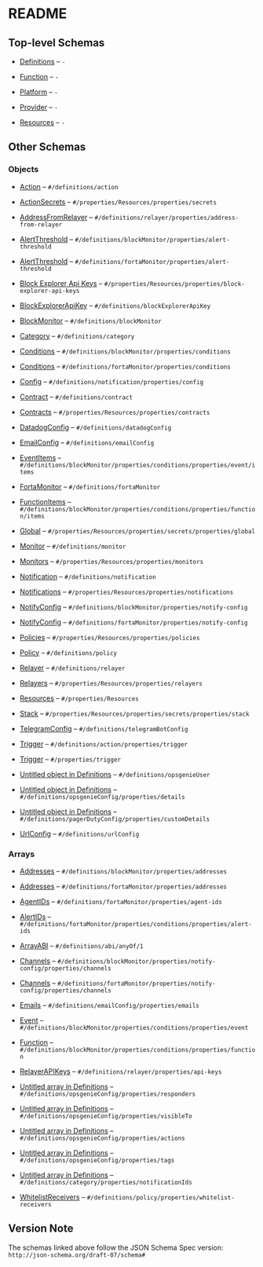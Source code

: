 # README

## Top-level Schemas

*   [Definitions](./definitions.md) – `-`

*   [Function](./function.md) – `-`

*   [Platform](./platform.md) – `-`

*   [Provider](./provider.md) – `-`

*   [Resources](./resources.md) – `-`

## Other Schemas

### Objects

*   [Action](./definitions-definitions-action.md) – `#/definitions/action`

*   [ActionSecrets](./resources-properties-resources-properties-actionsecrets.md) – `#/properties/Resources/properties/secrets`

*   [AddressFromRelayer](./definitions-definitions-relayer-properties-addressfromrelayer.md) – `#/definitions/relayer/properties/address-from-relayer`

*   [AlertThreshold](./definitions-definitions-blockmonitor-properties-alertthreshold.md) – `#/definitions/blockMonitor/properties/alert-threshold`

*   [AlertThreshold](./definitions-definitions-fortamonitor-properties-alertthreshold.md) – `#/definitions/fortaMonitor/properties/alert-threshold`

*   [Block Explorer Api Keys](./resources-properties-resources-properties-block-explorer-api-keys.md) – `#/properties/Resources/properties/block-explorer-api-keys`

*   [BlockExplorerApiKey](./definitions-definitions-blockexplorerapikey.md) – `#/definitions/blockExplorerApiKey`

*   [BlockMonitor](./definitions-definitions-blockmonitor.md) – `#/definitions/blockMonitor`

*   [Category](./definitions-definitions-category.md) – `#/definitions/category`

*   [Conditions](./definitions-definitions-blockmonitor-properties-conditions.md) – `#/definitions/blockMonitor/properties/conditions`

*   [Conditions](./definitions-definitions-fortamonitor-properties-conditions.md) – `#/definitions/fortaMonitor/properties/conditions`

*   [Config](./definitions-definitions-notification-properties-config.md) – `#/definitions/notification/properties/config`

*   [Contract](./definitions-definitions-contract.md) – `#/definitions/contract`

*   [Contracts](./resources-properties-resources-properties-contracts.md) – `#/properties/Resources/properties/contracts`

*   [DatadogConfig](./definitions-definitions-datadogconfig.md) – `#/definitions/datadogConfig`

*   [EmailConfig](./definitions-definitions-emailconfig.md) – `#/definitions/emailConfig`

*   [EventItems](./definitions-definitions-blockmonitor-properties-conditions-properties-event-eventitems.md) – `#/definitions/blockMonitor/properties/conditions/properties/event/items`

*   [FortaMonitor](./definitions-definitions-fortamonitor.md) – `#/definitions/fortaMonitor`

*   [FunctionItems](./definitions-definitions-blockmonitor-properties-conditions-properties-function-functionitems.md) – `#/definitions/blockMonitor/properties/conditions/properties/function/items`

*   [Global](./resources-properties-resources-properties-actionsecrets-properties-global.md) – `#/properties/Resources/properties/secrets/properties/global`

*   [Monitor](./definitions-definitions-monitor.md) – `#/definitions/monitor`

*   [Monitors](./resources-properties-resources-properties-monitors.md) – `#/properties/Resources/properties/monitors`

*   [Notification](./definitions-definitions-notification.md) – `#/definitions/notification`

*   [Notifications](./resources-properties-resources-properties-notifications.md) – `#/properties/Resources/properties/notifications`

*   [NotifyConfig](./definitions-definitions-blockmonitor-properties-notifyconfig.md) – `#/definitions/blockMonitor/properties/notify-config`

*   [NotifyConfig](./definitions-definitions-fortamonitor-properties-notifyconfig.md) – `#/definitions/fortaMonitor/properties/notify-config`

*   [Policies](./resources-properties-resources-properties-policies.md) – `#/properties/Resources/properties/policies`

*   [Policy](./definitions-definitions-policy.md) – `#/definitions/policy`

*   [Relayer](./definitions-definitions-relayer.md) – `#/definitions/relayer`

*   [Relayers](./resources-properties-resources-properties-relayers.md) – `#/properties/Resources/properties/relayers`

*   [Resources](./resources-properties-resources.md) – `#/properties/Resources`

*   [Stack](./resources-properties-resources-properties-actionsecrets-properties-stack.md) – `#/properties/Resources/properties/secrets/properties/stack`

*   [TelegramConfig](./definitions-definitions-telegramconfig.md) – `#/definitions/telegramBotConfig`

*   [Trigger](./definitions-definitions-action-properties-trigger.md) – `#/definitions/action/properties/trigger`

*   [Trigger](./function-properties-trigger.md) – `#/properties/trigger`

*   [Untitled object in Definitions](./definitions-definitions-opsgenieuser.md) – `#/definitions/opsgenieUser`

*   [Untitled object in Definitions](./definitions-definitions-opsgenieconfig-properties-details.md) – `#/definitions/opsgenieConfig/properties/details`

*   [Untitled object in Definitions](./definitions-definitions-pagerdutyconfig-properties-customdetails.md) – `#/definitions/pagerDutyConfig/properties/customDetails`

*   [UrlConfig](./definitions-definitions-urlconfig.md) – `#/definitions/urlConfig`

### Arrays

*   [Addresses](./definitions-definitions-blockmonitor-properties-addresses.md) – `#/definitions/blockMonitor/properties/addresses`

*   [Addresses](./definitions-definitions-fortamonitor-properties-addresses.md) – `#/definitions/fortaMonitor/properties/addresses`

*   [AgentIDs](./definitions-definitions-fortamonitor-properties-agentids.md) – `#/definitions/fortaMonitor/properties/agent-ids`

*   [AlertIDs](./definitions-definitions-fortamonitor-properties-conditions-properties-alertids.md) – `#/definitions/fortaMonitor/properties/conditions/properties/alert-ids`

*   [ArrayABI](./definitions-definitions-abitype-anyof-arrayabi.md) – `#/definitions/abi/anyOf/1`

*   [Channels](./definitions-definitions-blockmonitor-properties-notifyconfig-properties-channels.md) – `#/definitions/blockMonitor/properties/notify-config/properties/channels`

*   [Channels](./definitions-definitions-fortamonitor-properties-notifyconfig-properties-channels.md) – `#/definitions/fortaMonitor/properties/notify-config/properties/channels`

*   [Emails](./definitions-definitions-emailconfig-properties-emails.md) – `#/definitions/emailConfig/properties/emails`

*   [Event](./definitions-definitions-blockmonitor-properties-conditions-properties-event.md) – `#/definitions/blockMonitor/properties/conditions/properties/event`

*   [Function](./definitions-definitions-blockmonitor-properties-conditions-properties-function.md) – `#/definitions/blockMonitor/properties/conditions/properties/function`

*   [RelayerAPIKeys](./definitions-definitions-relayer-properties-relayerapikeys.md) – `#/definitions/relayer/properties/api-keys`

*   [Untitled array in Definitions](./definitions-definitions-opsgenieconfig-properties-responders.md) – `#/definitions/opsgenieConfig/properties/responders`

*   [Untitled array in Definitions](./definitions-definitions-opsgenieconfig-properties-visibleto.md) – `#/definitions/opsgenieConfig/properties/visibleTo`

*   [Untitled array in Definitions](./definitions-definitions-opsgenieconfig-properties-actions.md) – `#/definitions/opsgenieConfig/properties/actions`

*   [Untitled array in Definitions](./definitions-definitions-opsgenieconfig-properties-tags.md) – `#/definitions/opsgenieConfig/properties/tags`

*   [Untitled array in Definitions](./definitions-definitions-category-properties-notificationids.md) – `#/definitions/category/properties/notificationIds`

*   [WhitelistReceivers](./definitions-definitions-policy-properties-whitelistreceivers.md) – `#/definitions/policy/properties/whitelist-receivers`

## Version Note

The schemas linked above follow the JSON Schema Spec version: `http://json-schema.org/draft-07/schema#`
